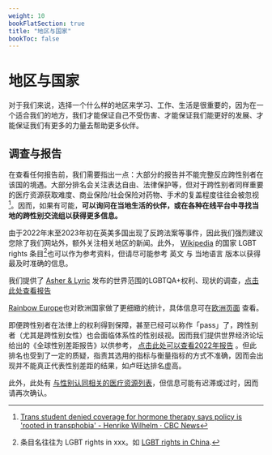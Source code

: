 ```yaml
---
weight: 10
bookFlatSection: true
title: "地区与国家"
bookToc: false
---
```


# 地区与国家

对于我们来说，选择一个什么样的地区来学习、工作、生活是很重要的，因为在一个适合我们的地方，我们才能保证自己不受伤害、才能保证我们能更好的发展、才能保证我们有更多的力量去帮助更多伙伴。

## 调查与报告

在查看任何报告前，我们需要指出一点：大部分的报告并不能完整反应跨性别者在该国的境遇。大部分排名会关注表达自由、法律保护等，但对于跨性别者同样重要的医疗资源获取难度、商业保险/社会保险对药物、手术的复盖程度往往会被忽视[^1]。因而，如果有可能，**可以询问在当地生活的伙伴，或在各种在线平台中寻找当地的跨性别交流组以获得更多信息。**

由于2022年末至2023年初在英美多国出现了反跨法案等事件，因此我们强烈建议您除了我们网站外，额外关注相关地区的新闻。此外， [Wikipedia](https://en.wikipedia.org/) 的国家 LGBT rights 条目[^2]也可以作为参考资料，但请尽可能参考 英文 与 当地语言 版本以获得最及时准确的信息。

我们提供了 [Asher & Lyric](https://www.asherfergusson.com/) 发布的世界范围的LGBTQA+权利、现状的调查，[点击此处查看报告](https://www.asherfergusson.com/lgbtq-travel-safety/)

[Rainbow Europe](https://www.rainbow-europe.org/)也对欧洲国家做了更细緻的统计，具体信息可在[欧洲页面](../../docs/countries/Europe/) 查看。

即便跨性别者在法律上的权利得到保障，甚至已经可以称作「pass」了，跨性别者（尤其是跨性别女性）也会面临体系性的性别歧视。因而我们提供世界经济论坛给出的《全球性别差距报告》以供参考， [点击此处可以查看2022年报告](https://www.weforum.org/reports/global-gender-gap-report-2022/) 。但此排名也受到了一定的质疑，指责其选用的指标与衡量指标的方式不准确，因而会出现并不能真正代表性别差距的结果，如卢旺达排名虚高。

此外，此处有 [与性别认同相关的医疗资源列表](https://github.com/KristallWang/Transgender-lost-years/blob/master/0002_Medical/Medical_Resources/%E7%9B%AE%E5%89%8D%E4%B8%8E%E6%80%A7%E5%88%AB%E8%AE%A4%E5%90%8C%E7%9B%B8%E5%85%B3%E7%9A%84%E5%8C%BB%E7%96%97%E8%B5%84%E6%BA%90%E5%88%97%E8%A1%A8.md)，但信息可能有迟滞或过时，因而请再次确认。

[^1]: [Trans student denied coverage for hormone therapy says policy is 'rooted in transphobia' - Henrike Wilhelm · CBC News](https://www.cbc.ca/news/canada/newfoundland-labrador/trans-student-no-hormone-therapy-1-6269186-1.6269186)
[^2]: 条目名往往为 LGBT rights in xxx。如 [LGBT rights in China](https://en.wikipedia.org/wiki/LGBT_rights_in_China).